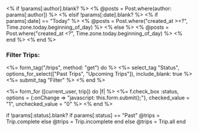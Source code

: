 <% if !params[:author].blank? %>
  <% @posts = Post.where(author: params[:author]) %>
<% elsif !params[:date].blank? %>
  <% if params[:date] == "Today" %>
    <% @posts = Post.where("created_at >=?", Time.zone.today.beginning_of_day) %>
  <% else %>
    <% @posts = Post.where("created_at <?", Time.zone.today.beginning_of_day) %>
  <% end %>
<% end %>


<div>
  <h3>Filter Trips:</h3>
  <%= form_tag("/trips", method: "get") do %>
    <%= select_tag "Status", options_for_select(["Past Trips", "Upcoming Trips"]), include_blank: true %>
    <%= submit_tag "Filter" %>
  <% end %>
</div>


<%= form_for ([current_user, trip]) do |f| %>
<%= f.check_box :status, options = {:onChange => "javascript: this.form.submit();"}, checked_value = "1", unchecked_value = "0" %>
<% end %>


if !params[:status].blank?
  if params[:status] == "Past"
    @trips = Trip.complete
  else
    @trips = Trip.incomplete
  end
else
  @trips = Trip.all
end
